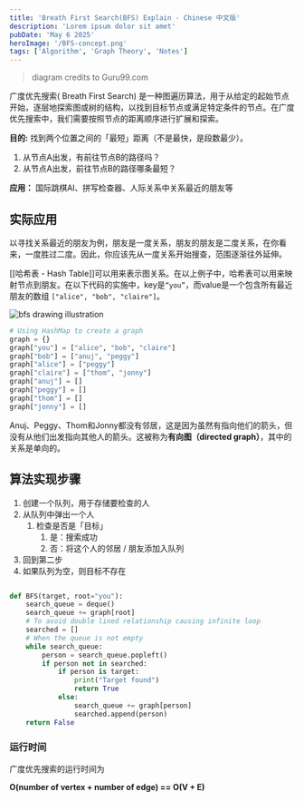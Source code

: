 ```yaml
---
title: 'Breath First Search(BFS) Explain - Chinese 中文版'
description: 'Lorem ipsum dolor sit amet'
pubDate: 'May 6 2025'
heroImage: '/BFS-concept.png'
tags: ['Algorithm', 'Graph Theory', 'Notes']
---
```


> diagram credits to Guru99.com

广度优先搜索( Breath First Search) 是一种图遍历算法，用于从给定的起始节点开始，逐层地探索图或树的结构，以找到目标节点或满足特定条件的节点。在广度优先搜索中，我们需要按照节点的距离顺序进行扩展和探索。

**目的:** 找到两个位置之间的「最短」距离（不是最快，是段数最少）。

1. 从节点A出发，有前往节点B的路径吗？
2. 从节点A出发，前往节点B的路径哪条最短？

**应用：** 国际跳棋AI、拼写检查器、人际关系中关系最近的朋友等

## 实际应用

以寻找关系最近的朋友为例，朋友是一度关系，朋友的朋友是二度关系，在你看来，一度胜过二度。因此，你应该先从一度关系开始搜查，范围逐渐往外延伸。

[[哈希表 - Hash Table]]可以用来表示图关系。在以上例子中，哈希表可以用来映射节点到朋友。在以下代码的实施中，key是`“you”`，而value是一个包含所有最近朋友的数组 `["alice", "bob", "claire"]`。

![bfs drawing illustration](/BFS-draw.jpeg)

```Python
# Using HashMap to create a graph
graph = {}
graph["you"] = ["alice", "bob", "claire"]
graph["bob"] = ["anuj", "peggy"]
graph["alice"] = ["peggy"]
graph["claire"] = ["thom", "jonny"]
graph["anuj"] = []
graph["peggy"] = []
graph["thom"] = []
graph["jonny"] = []
```

Anuj、Peggy、Thom和Jonny都没有邻居，这是因为虽然有指向他们的箭头，但没有从他们出发指向其他人的箭头。这被称为**有向图（directed graph）**，其中的关系是单向的。

## 算法实现步骤

1. 创建一个队列，用于存储要检查的人
2. 从队列中弹出一个人
    1. 检查是否是「目标」
        1. 是：搜索成功
        2. 否：将这个人的邻居 / 朋友添加入队列
3. 回到第二步
4. 如果队列为空，则目标不存在

```Python

def BFS(target, root="you"):
    search_queue = deque()
    search_queue += graph[root]
    # To avoid double lined relationship causing infinite loop
    searched = []
    # When the queue is not empty
    while search_queue:
        person = search_queue.popleft()
        if person not in searched:
            if person is target:
                print("Target found")
                return True
            else:
                search_queue += graph[person]
                searched.append(person)
    return False
```

### 运行时间

广度优先搜索的运行时间为

**O(number of vertex + number of edge) == O(V + E)**